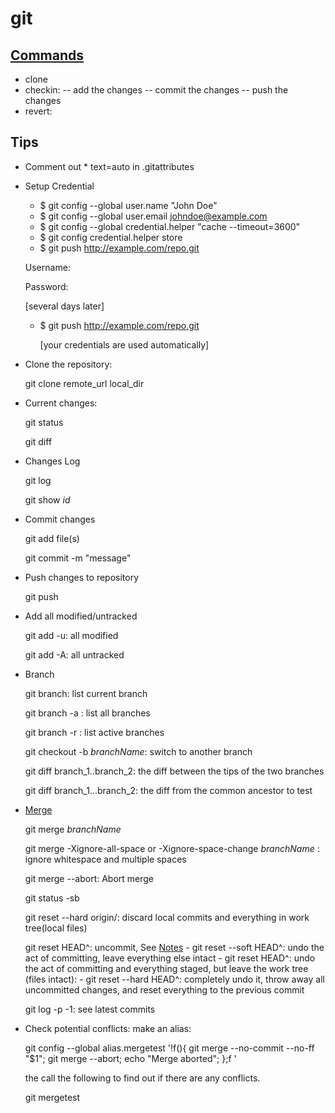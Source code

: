 git
======

## [Commands](https://git-scm.com/docs)
- clone
- checkin:
-- add the changes
-- commit the changes
-- push the changes
- revert:

## Tips
- Comment out * text=auto in .gitattributes
- Setup Credential
   - $ git config --global user.name "John Doe"
   - $ git config --global user.email johndoe@example.com
   - $ git config --global credential.helper "cache --timeout=3600"
   - $ git config credential.helper store
   - $ git push http://example.com/repo.git
  
    Username: <type your username>
  
    Password: <type your password>
  
    [several days later]
    
  - $ git push http://example.com/repo.git
    
    [your credentials are used automatically]
    
- Clone the repository:
    
    git clone remote_url local_dir
  
- Current changes:
   
   git status 
   
   git diff
   
-  Changes Log

   git log
   
   git show  _id_
   
- Commit changes

   git add file(s)
   
   git commit -m "message"

- Push changes to repository

   git push
   
- Add all modified/untracked

   git add -u: all modified
   
   git add -A:  all untracked
   
   
- Branch

   git branch:  list current branch
   
   git branch -a : list all branches
   
   git branch -r : list active branches
   
   git checkout -b $branchName$:  switch to another branch   
   
   git diff branch_1..branch_2: the diff between the tips of the two branches
   
   git diff branch_1...branch_2:  the diff from the common ancestor to test

- [Merge](https://git-scm.com/book/en/v2/Git-Tools-Advanced-Merging)

   git merge $branchName$
   
   git merge  -Xignore-all-space or -Xignore-space-change  $branchName$ : ignore whitespace and multiple spaces 
   
   git merge --abort:   Abort merge
   
   git status -sb
   
   git reset --hard origin/<your-branch-name>:  discard local commits and everything in work tree(local files)
   
   git reset HEAD^: uncommit, See [Notes](https://stackoverflow.com/questions/2845731/how-to-uncommit-my-last-commit-in-git)
      - git reset --soft HEAD^: undo the act of committing, leave everything else intact
      - git reset HEAD^:  undo the act of committing and everything staged, but leave the work tree (files intact):
      - git reset --hard HEAD^: completely undo it, throw away all uncommitted changes, and reset everything to the previous commit
   
   git log -p -1: see latest commits
   
- Check potential conflicts: 
   make an alias:

    git config --global alias.mergetest '!f(){ git merge --no-commit --no-ff "$1"; git merge --abort; echo "Merge aborted"; };f '

   the call the following to find out if there are any conflicts.

    git mergetest <branchname>

